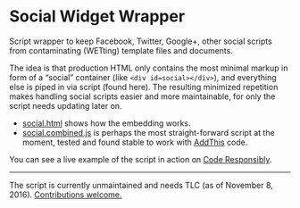 # Social Widget Wrapper

Script wrapper to keep Facebook, Twitter, Google+, other social scripts from contaminating (WETting) template files and documents.

The idea is that production HTML only contains the most minimal markup in form of a “social” container (like `<div id=social></div>`), and everything else is piped in via script (found here). The resulting minimized repetition makes handling social scripts easier and more maintainable, for only the script needs updating later on.

* [social.html](https://github.com/j9t/social-widget-wrapper/blob/master/social.html) shows how the embedding works.
* [social.combined.js](https://github.com/j9t/social-widget-wrapper/blob/master/social.combined.js) is perhaps the most straight-forward script at the moment, tested and found stable to work with [AddThis](https://www.addthis.com/) code.

You can see a live example of the script in action on [Code Responsibly](https://mirrors.meiert.org/coderesponsibly.org/).

---

The script is currently unmaintained and needs TLC (as of November 8, 2016). [Contributions welcome.](https://github.com/j9t/social-widget-wrapper/issues/new)
